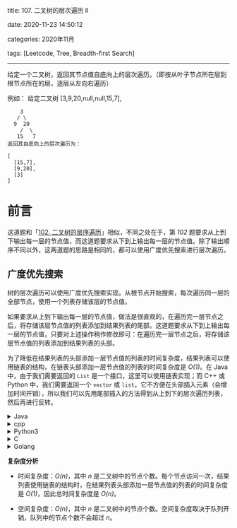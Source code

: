 title: 107. 二叉树的层次遍历 II

date: 2020-11-23 14:50:12

categories: 2020年11月

tags: [Leetcode, Tree, Breadth-first Search]

---


给定一个二叉树，返回其节点值自底向上的层次遍历。（即按从叶子节点所在层到根节点所在的层，逐层从左向右遍历）


<!-- more -->



例如：
给定二叉树 [3,9,20,null,null,15,7],
    
        3
       / \
      9  20
        /  \
       15   7
    返回其自底向上的层次遍历为：
    
    [
      [15,7],
      [9,20],
      [3]
    ]


# 前言

这道题和「[102. 二叉树的层序遍历](https://leetcode-cn.com/problems/binary-tree-level-order-traversal/)」相似，不同之处在于，第 *102* 题要求从上到下输出每一层的节点值，而这道题要求从下到上输出每一层的节点值。除了输出顺序不同以外，这两道题的思路是相同的，都可以使用广度优先搜索进行层次遍历。

## 广度优先搜索

树的层次遍历可以使用广度优先搜索实现。从根节点开始搜索，每次遍历同一层的全部节点，使用一个列表存储该层的节点值。

如果要求从上到下输出每一层的节点值，做法是很直观的，在遍历完一层节点之后，将存储该层节点值的列表添加到结果列表的尾部。这道题要求从下到上输出每一层的节点值，只要对上述操作稍作修改即可：在遍历完一层节点之后，将存储该层节点值的列表添加到结果列表的头部。

为了降低在结果列表的头部添加一层节点值的列表的时间复杂度，结果列表可以使用链表的结构，在链表头部添加一层节点值的列表的时间复杂度是 *O(1)*。在 Java 中，由于我们需要返回的 `List` 是一个接口，这里可以使用链表实现；而 C++ 或 Python 中，我们需要返回一个 `vector` 或 `list`，它不方便在头部插入元素（会增加时间开销），所以我们可以先用尾部插入的方法得到从上到下的层次遍历列表，然后再进行反转。


<details>
    <summary>Java</summary>


```Java [sol1-Java]
class Solution {
    public List<List<Integer>> levelOrderBottom(TreeNode root) {
        List<List<Integer>> levelOrder = new LinkedList<List<Integer>>();
        if (root == null) {
            return levelOrder;
        }
        Queue<TreeNode> queue = new LinkedList<TreeNode>();
        queue.offer(root);
        while (!queue.isEmpty()) {
            List<Integer> level = new ArrayList<Integer>();
            int size = queue.size();
            for (int i = 0; i < size; i++) {
                TreeNode node = queue.poll();
                level.add(node.val);
                TreeNode left = node.left, right = node.right;
                if (left != null) {
                    queue.offer(left);
                }
                if (right != null) {
                    queue.offer(right);
                }
            }
            levelOrder.add(0, level);
        }
        return levelOrder;
    }
}
```

</details>
<details>
    <summary>cpp</summary>

```cpp [sol1-C++]
class Solution {
public:
    vector<vector<int>> levelOrderBottom(TreeNode* root) {
        auto levelOrder = vector<vector<int>>();
        if (!root) {
            return levelOrder;
        }
        queue<TreeNode*> q;
        q.push(root);
        while (!q.empty()) {
            auto level = vector<int>();
            int size = q.size();
            for (int i = 0; i < size; ++i) {
                auto node = q.front();
                q.pop();
                level.push_back(node->val);
                if (node->left) {
                    q.push(node->left);
                }
                if (node->right) {
                    q.push(node->right);
                }
            }
            levelOrder.push_back(level);
        }
        reverse(levelOrder.begin(), levelOrder.end());
        return levelOrder;
    }
};
```

</details>
<details>
    <summary>Python3</summary>

```Python [sol1-Python3]
class Solution:
    def levelOrderBottom(self, root: TreeNode) -> List[List[int]]:
        levelOrder = list()
        if not root:
            return levelOrder
        
        q = collections.deque([root])
        while q:
            level = list()
            size = len(q)
            for _ in range(size):
                node = q.popleft()
                level.append(node.val)
                if node.left:
                    q.append(node.left)
                if node.right:
                    q.append(node.right)
            levelOrder.append(level)

        return levelOrder[::-1]
```

</details>
<details>
    <summary>C</summary>

```C [sol1-C]
int** levelOrderBottom(struct TreeNode* root, int* returnSize, int** returnColumnSizes) {
    int** levelOrder = malloc(sizeof(int*) * 2001);
    *returnColumnSizes = malloc(sizeof(int) * 2001);
    *returnSize = 0;
    if (!root) {
        return levelOrder;
    }
    struct TreeNode** q = malloc(sizeof(struct TreeNode*) * 2001);
    int left = 0, right = 0;
    q[right++] = root;
    while (left < right) {
        int len = right - left;
        int* level = malloc(sizeof(int) * len);
        (*returnColumnSizes)[*returnSize] = len;
        for (int i = 0; i < len; ++i) {
            struct TreeNode* node = q[left++];
            level[i] = node->val;
            if (node->left != NULL) {
                q[right++] = node->left;
            }
            if (node->right != NULL) {
                q[right++] = node->right;
            }
        }
        levelOrder[(*returnSize)++] = level;
    }
    for (int i = 0; 2 * i < *returnSize; ++i) {
        int* tmp1 = levelOrder[i];
        levelOrder[i] = levelOrder[(*returnSize) - i - 1];
        levelOrder[(*returnSize) - i - 1] = tmp1;
        int tmp2 = (*returnColumnSizes)[i];
        (*returnColumnSizes)[i] = (*returnColumnSizes)[(*returnSize) - i - 1];
        (*returnColumnSizes)[(*returnSize) - i - 1] = tmp2;
    }
    return levelOrder;
}
```

</details>
<details>
    <summary>Golang</summary>

```golang [sol1-Golang]
func levelOrderBottom(root *TreeNode) [][]int {
    levelOrder := [][]int{}
    if root == nil {
        return levelOrder
    }
    queue := []*TreeNode{}
    queue = append(queue, root)
    for len(queue) > 0 {
        level := []int{}
        size := len(queue)
        for i := 0; i < size; i++ {
            node := queue[0]
            queue = queue[1:]
            level = append(level, node.Val)
            if node.Left != nil {
                queue = append(queue, node.Left)
            }
            if node.Right != nil {
                queue = append(queue, node.Right)
            }
        }
        levelOrder = append(levelOrder, level)
    }
    for i := 0; i < len(levelOrder) / 2; i++ {
        levelOrder[i], levelOrder[len(levelOrder) - 1 - i] = levelOrder[len(levelOrder) - 1 - i], levelOrder[i]
    }
    return levelOrder
}
```

</details>

**复杂度分析**

- 时间复杂度：*O(n)*，其中 *n* 是二叉树中的节点个数。每个节点访问一次，结果列表使用链表的结构时，在结果列表头部添加一层节点值的列表的时间复杂度是 *O(1)*，因此总时间复杂度是 *O(n)*。

- 空间复杂度：*O(n)*，其中 *n* 是二叉树中的节点个数。空间复杂度取决于队列开销，队列中的节点个数不会超过 *n*。